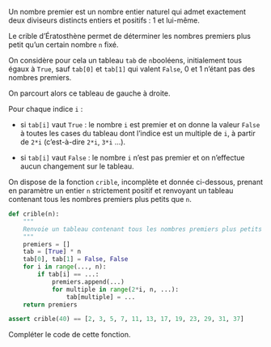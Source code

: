 Un nombre premier est un nombre entier naturel qui admet exactement deux diviseurs distincts
entiers et positifs : 1 et lui-même. 

Le crible d’Ératosthène permet de déterminer les nombres premiers plus petit qu’un certain
nombre `n` fixé. 

On considère pour cela un tableau `tab` de `n`booléens, initialement tous égaux à `True`, sauf
`tab[0]` et `tab[1]` qui valent `False`, 0 et 1 n’étant pas des nombres premiers.  

On parcourt alors ce tableau de gauche à droite.  

Pour chaque indice `i` :

- si `tab[i]` vaut `True` : le nombre `i` est premier et on donne la valeur `False` à toutes les
cases du tableau dont l’indice est un multiple de `i`, à partir de `2*i` (c’est-à-dire `2*i`, `3*i` ...).

- si `tab[i]` vaut `False` : le nombre `i` n’est pas premier et on n’effectue aucun
changement sur le tableau. 

On dispose de la fonction `crible`, incomplète et donnée ci-dessous, prenant en paramètre un
entier `n` strictement positif et renvoyant un tableau contenant tous les nombres premiers plus
petits que `n`.

```python linenums='1'
def crible(n):
    """
    Renvoie un tableau contenant tous les nombres premiers plus petits que N
    """
    premiers = []
    tab = [True] * n
    tab[0], tab[1] = False, False
    for i in range(..., n):
        if tab[i] == ...:
            premiers.append(...)
            for multiple in range(2*i, n, ...):
                tab[multiple] = ...
    return premiers

assert crible(40) == [2, 3, 5, 7, 11, 13, 17, 19, 23, 29, 31, 37]
```

Compléter le code de cette fonction.

